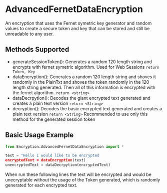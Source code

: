 # **AdvancedFernetDataEncryption**

An encryption that uses the Fernet symetric key generator and random values to create a secure token and key that can be stored and still be unreadable to any user. 

## **Methods Supported**
- generateSessionToken(<AnyString>): Generates a random 120 length string and encrypts with fernet symetric algorithm. Used for Web Sessions `return Token, Key`
- dataEncryption(<PlainTxt>): Generates a random 120 length string and shoves it randomly in the PlainTxt and shoves the token randomly in the 120 length string generated. Then all of this information is encrypted with the fernet algorithm. `return <string>`
- dataDecrpytion(<EncyptedTxt>): Decodes the giant encrypted text generated and creates a plain text version `return <String>`
- decryption(<EncryptedTxt>): Decodes the basic encrypted text generated and creates a plain text version `return <String>` Recommended to use only this method for the generated session token

## **Basic Usage Example**
```python
from Encryption.AdvancedFernetDataEncryption import *

text = "Hello I would like to be encrypted
encryptedText = dataEncryption(text)
unencryptedText = dataDecrpytion(encryptedText)
```

When run these following lines the text will be encrypted and would be unecryptable without the usage of the Token generated, which is randomly generated for each encrypted text.
